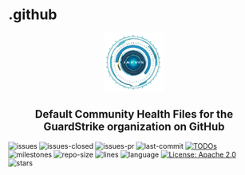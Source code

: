 # .github
<div style="text-align: center"><img src="/images/jarvis.png" height="120px">
<h2>Default Community Health Files for the GuardStrike organization on GitHub</h2>
</div>


[//]: # ([![codecov]&#40;https://codecov.io/gh/guardstrikelab/carla_apollo_bridge/branch/master/graph/badge.svg&#41;]&#40;https://codecov.io/gh/guardstrikelab/carla_apollo_bridge&#41;)
[//]: # ([![FOSSA Status]&#40;https://app.fossa.com/api/projects/custom%2B162%2Fgithub.com%2Fdapr%2Fdapr.svg?type=shield&#41;]&#40;https://app.fossa.com/projects/custom%2B162%2Fgithub.com%2Fdapr%2Fdapr?ref=badge_shield&#41;)
[//]: # (![stars]&#40;https://img.shields.io/github/stars/guardstrikelab?style=social&#41;)
[//]: # ([![Nambers's github stats]&#40;https://carla_apollo_bridge.vercel.app/api?username=guardstrikelab&show_icons=true&#41;]&#40;https://github.com/guardstrikelab/carla_apollo_bridge&#41;)
[//]: # ([![Top Langs]&#40;https://carla_apollo_bridge.vercel.app/api/top-langs/?username=guardstrikelab&layout=compact&#41;]&#40;https://github.com/guardstrikelab/carla_apollo_bridge&#41;)

![issues](https://img.shields.io/github/issues/guardstrikelab/carla_apollo_bridge)
![issues-closed](https://img.shields.io/github/issues-closed/guardstrikelab/carla_apollo_bridge)
![issues-pr](https://img.shields.io/github/issues-pr/guardstrikelab/carla_apollo_bridge)
![last-commit](https://img.shields.io/github/last-commit/guardstrikelab/carla_apollo_bridge)
[![TODOs](https://badgen.net/https/api.tickgit.com/badgen/github.com/guardstrikelab/carla_apollo_bridge)](https://www.tickgit.com/browse?repo=github.com/guardstrikelab/carla_apollo_bridge)
![milestones](https://img.shields.io/github/milestones/all/guardstrikelab/carla_apollo_bridge)
![repo-size](https://img.shields.io/github/repo-size/guardstrikelab/carla_apollo_bridge)
![lines](https://img.shields.io/tokei/lines/github/guardstrikelab/carla_apollo_bridge)
![language](https://img.shields.io/badge/language-python-orange.svg)
[![License: Apache 2.0](https://img.shields.io/badge/License-Apache_2.0-blue.svg)](https://github.com/guardstrikelab/carla_apollo_bridge/blob/master/LICENSE)
![stars](https://img.shields.io/github/stars/guardstrikelab/carla_apollo_bridge?style=social)
